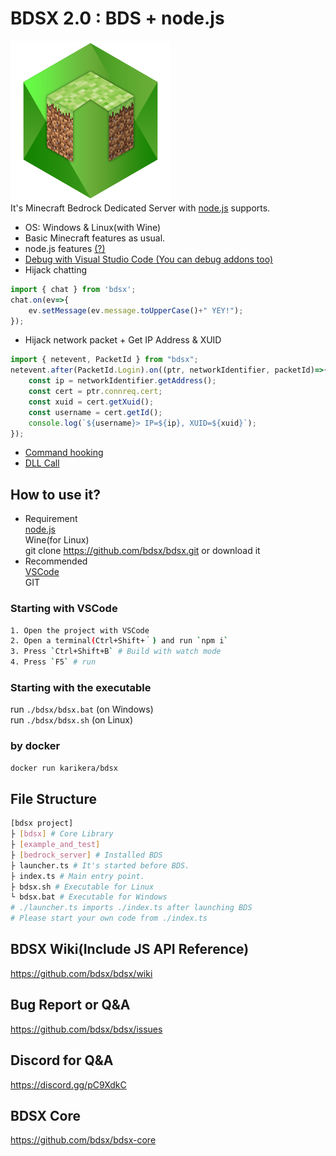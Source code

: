 # BDSX 2.0 : BDS + node.js
![logo](bdsx/icon/icon.png)  
It's Minecraft Bedrock Dedicated Server with [node.js](https://nodejs.org/) supports.  

* OS: Windows & Linux(with Wine)
* Basic Minecraft features as usual.
* node.js features [(?)](https://github.com/bdsx/bdsx/wiki/Available-NPM-Modules)
* [Debug with Visual Studio Code (You can debug addons too)](https://github.com/bdsx/bdsx/wiki/Debug-with-VSCode)
* Hijack chatting
```ts
import { chat } from 'bdsx';
chat.on(ev=>{
    ev.setMessage(ev.message.toUpperCase()+" YEY!");
});
```
* Hijack network packet + Get IP Address & XUID
```ts
import { netevent, PacketId } from "bdsx";
netevent.after(PacketId.Login).on((ptr, networkIdentifier, packetId)=>{
    const ip = networkIdentifier.getAddress();
    const cert = ptr.connreq.cert;
    const xuid = cert.getXuid();
    const username = cert.getId();
    console.log(`${username}> IP=${ip}, XUID=${xuid}`);
});
```
* [Command hooking](https://github.com/bdsx/bdsx/wiki/Command-Hooking)
* [DLL Call](https://github.com/bdsx/bdsx/wiki/Call-DLL-Directly)

## How to use it?
* Requirement  
[node.js](https://nodejs.org/)  
Wine(for Linux)  
git clone https://github.com/bdsx/bdsx.git or download it
* Recommended  
[VSCode](https://code.visualstudio.com/)  
GIT

### Starting with VSCode
```sh
1. Open the project with VSCode
2. Open a terminal(Ctrl+Shift+｀) and run `npm i`
3. Press `Ctrl+Shift+B` # Build with watch mode
4. Press `F5` # run
```

### Starting with the executable
run `./bdsx/bdsx.bat` (on Windows)  
run `./bdsx/bdsx.sh` (on Linux)

### by docker
```sh
docker run karikera/bdsx
```

## File Structure
```sh
[bdsx project]
├ [bdsx] # Core Library
├ [example_and_test]
├ [bedrock_server] # Installed BDS
├ launcher.ts # It's started before BDS. 
├ index.ts # Main entry point. 
├ bdsx.sh # Executable for Linux
└ bdsx.bat # Executable for Windows
# ./launcher.ts imports ./index.ts after launching BDS
# Please start your own code from ./index.ts
```

## BDSX Wiki(Include JS API Reference)
https://github.com/bdsx/bdsx/wiki

## Bug Report or Q&A
https://github.com/bdsx/bdsx/issues

## Discord for Q&A
https://discord.gg/pC9XdkC

## BDSX Core
https://github.com/bdsx/bdsx-core
